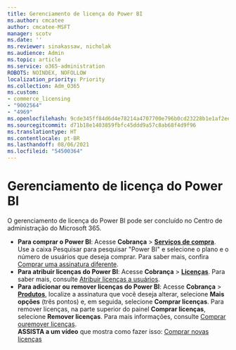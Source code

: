 ```yaml
---
title: Gerenciamento de licença do Power BI
ms.author: cmcatee
author: cmcatee-MSFT
manager: scotv
ms.date: ''
ms.reviewer: sinakassaw, nicholak
ms.audience: Admin
ms.topic: article
ms.service: o365-administration
ROBOTS: NOINDEX, NOFOLLOW
localization_priority: Priority
ms.collection: Adm_O365
ms.custom:
- commerce_licensing
- "9002564"
- "4969"
ms.openlocfilehash: 9cde345ff84d6d4e78214a4707700e796b0cd23228b1e1af2ee315ffd88b4fc6
ms.sourcegitcommit: d71b18e1403859fbfc45ddd9a57c8ab68f4d9f96
ms.translationtype: HT
ms.contentlocale: pt-BR
ms.lasthandoff: 08/06/2021
ms.locfileid: "54500364"
---
```

# <a name="power-bi-license-management"></a>Gerenciamento de licença do Power BI

O gerenciamento de licença do Power BI pode ser concluído no Centro de administração do Microsoft 365.

- **Para comprar o Power BI**: Acesse **Cobrança** \> **[Serviços de compra](https://go.microsoft.com/fwlink/p/?linkid=868433)**. Use a caixa Pesquisar para pesquisar "Power BI" e selecione o plano e o número de usuários que deseja comprar. Para saber mais, confira [Comprar uma assinatura diferente](/microsoft-365/commerce/try-or-buy-microsoft-365#buy-a-different-subscription).
- **Para atribuir licenças do Power BI**: Acesse **Cobrança** > **[Licenças](https://go.microsoft.com/fwlink/p/?linkid=842264)**. Para saber mais, consulte [Atribuir licenças a usuários](/microsoft-365/admin/manage/assign-licenses-to-users).
- **Para adicionar ou remover licenças do Power BI**: Acesse **Cobrança** > **[Produtos](https://go.microsoft.com/fwlink/p/?linkid=842054)**, localize a assinatura que você deseja alterar, selecione **Mais opções** (três pontos) e, em seguida, selecione **Comprar licenças**. Para remover licenças, na parte superior do painel **Comprar licenças**, selecione **Remover licenças**. Para mais informações, consulte [Comprar ouremover licenças](/microsoft-365/commerce/licenses/buy-licenses).\
**ASSISTA a um vídeo** que mostra como fazer isso: [Comprar novas licenças](https://go.microsoft.com/fwlink/p/?linkid=2154857)